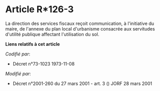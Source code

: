 # Article R*126-3

La direction des services fiscaux reçoit communication, à l'initiative du maire, de l'annexe du plan local d'urbanisme
consacrée aux servitudes d'utilité publique affectant l'utilisation du sol.

**Liens relatifs à cet article**

_Codifié par_:

  - Décret n°73-1023 1973-11-08

_Modifié par_:

  - Décret n°2001-260 du 27 mars 2001 - art. 3 () JORF 28 mars 2001
